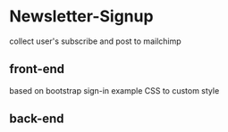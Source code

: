 # Newsletter-Signup
collect user's subscribe and post to mailchimp

## front-end
based on bootstrap sign-in example
CSS to custom style

## back-end

